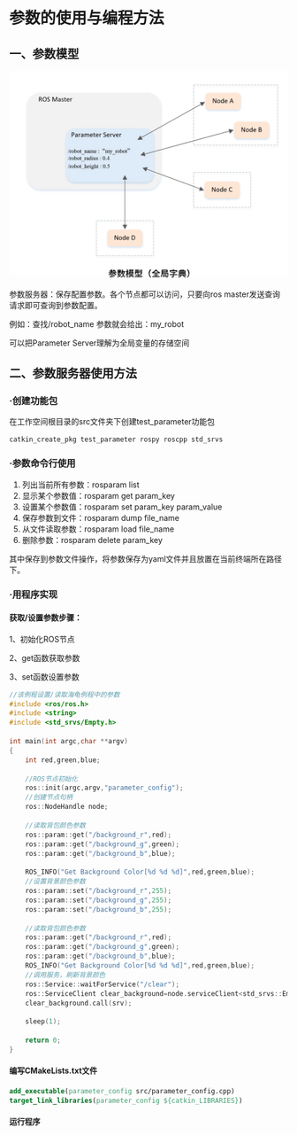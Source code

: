 # 参数的使用与编程方法

## 一、参数模型

![](..\image_ros1\10.png)

参数服务器：保存配置参数。各个节点都可以访问，只要向ros master发送查询请求即可查询到参数配置。

例如：查找/robot_name 参数就会给出：my_robot

可以把Parameter Server理解为全局变量的存储空间

## 二、参数服务器使用方法

### ·创建功能包

在工作空间根目录的src文件夹下创建test_parameter功能包

```shell
catkin_create_pkg test_parameter rospy roscpp std_srvs
```

### ·参数命令行使用

1. 列出当前所有参数：rosparam list
2. 显示某个参数值：rosparam get param_key
3. 设置某个参数值：rosparam set param_key param_value
4. 保存参数到文件：rosparam dump file_name
5. 从文件读取参数：rosparam load file_name
6. 删除参数：rosparam delete param_key

其中保存到参数文件操作，将参数保存为yaml文件并且放置在当前终端所在路径下。

### ·用程序实现

#### 获取/设置参数步骤：

1、初始化ROS节点

2、get函数获取参数

3、set函数设置参数

```c++
//该例程设置/读取海龟例程中的参数
#include <ros/ros.h>
#include <string>
#include <std_srvs/Empty.h>

int main(int argc,char **argv)
{
    int red,green,blue;
    
    //ROS节点初始化
    ros::init(argc,argv,"parameter_config");
    //创建节点句柄
    ros::NodeHandle node;
    
    //读取背包颜色参数
    ros::param::get("/background_r",red);
    ros::param::get("/background_g",green);
    ros::param::get("/background_b",blue);
    
    ROS_INFO("Get Background Color[%d %d %d]",red,green,blue);
    //设置背景颜色参数
    ros::param::set("/background_r",255);
    ros::param::set("/background_g",255);
    ros::param::set("/background_b",255);
    
    //读取背包颜色参数
    ros::param::get("/background_r",red);
    ros::param::get("/background_g",green);
    ros::param::get("/background_b",blue);
    ROS_INFO("Get Background Color[%d %d %d]",red,green,blue);
    //调用服务，刷新背景颜色
    ros::Service::waitForService("/clear");
    ros::ServiceClient clear_background=node.serviceClient<std_srvs::Empty>("/clear");
    clear_background.call(srv);
    
    sleep(1);
    
    return 0;
}
```

#### 编写CMakeLists.txt文件

```cmake
add_executable(parameter_config src/parameter_config.cpp)
target_link_libraries(parameter_config ${catkin_LIBRARIES})
```

#### 运行程序

